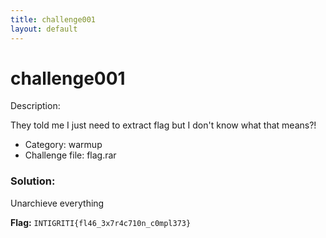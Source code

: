```yaml
---
title: challenge001
layout: default
---
```


# challenge001

Description:

They told me I just need to extract flag but I don't know what that means?!

- Category: warmup
- Challenge file: flag.rar

### Solution: 

Unarchieve everything

**Flag:** `INTIGRITI{fl46_3x7r4c710n_c0mpl373}`


